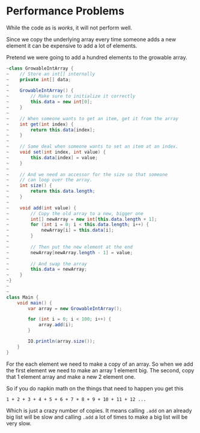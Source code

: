 # Performance Problems

While the code as is _works_, it will not perform well.

Since we copy the underlying array every time someone adds a new element it can be expensive to add a lot of elements.

Pretend we were going to add a hundred elements to the growable array.

```java
~class GrowableIntArray {
~    // Store an int[] internally
~    private int[] data;
~
~    GrowableIntArray() {
~        // Make sure to initialize it correctly
~        this.data = new int[0];
~    }
~
~    // When someone wants to get an item, get it from the array
~    int get(int index) {
~        return this.data[index];
~    }
~
~    // Same deal when someone wants to set an item at an index.
~    void set(int index, int value) {
~        this.data[index] = value;
~    }
~
~    // And we need an accessor for the size so that someone
~    // can loop over the array.
~    int size() {
~        return this.data.length;
~    }
~
~    void add(int value) {
~        // Copy the old array to a new, bigger one
~        int[] newArray = new int[this.data.length + 1];
~        for (int i = 0; i < this.data.length; i++) {
~            newArray[i] = this.data[i];
~        }
~
~        // Then put the new element at the end
~        newArray[newArray.length - 1] = value;
~
~        // And swap the array
~        this.data = newArray; 
~    }
~}
~
~
class Main {
    void main() {
        var array = new GrowableIntArray();

        for (int i = 0; i < 100; i++) {
            array.add(i);
        }

        IO.println(array.size());
    }
}
```

For the each element we need to make a copy of an array. So when we add the first element we need to make an array 1 element big. The second, copy that 1 element array and make a new
2 element one.

So if you do napkin math on the things that need to happen you get this

```
1 + 2 + 3 + 4 + 5 + 6 + 7 + 8 + 9 + 10 + 11 + 12 ...
```

Which is just a crazy number of copies. It means calling `.add` on an already big list will be slow and calling `.add` a lot of times to make a big list will be very slow.
